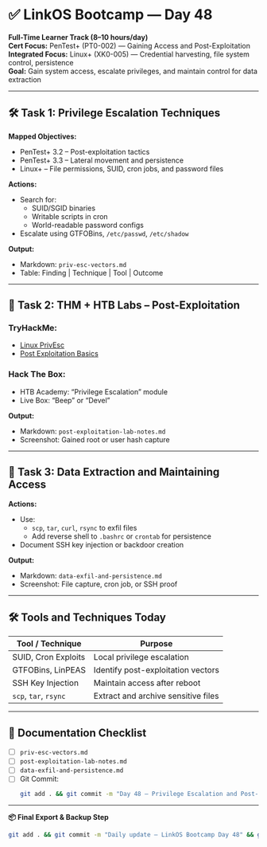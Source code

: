 # ✅ LinkOS Bootcamp — Day 48

**Full-Time Learner Track (8–10 hours/day)**  
**Cert Focus:** PenTest+ (PT0-002) — Gaining Access and Post-Exploitation  
**Integrated Focus:** Linux+ (XK0-005) — Credential harvesting, file system control, persistence  
**Goal:** Gain system access, escalate privileges, and maintain control for data extraction

---

## 🛠️ Task 1: Privilege Escalation Techniques

**Mapped Objectives:**  
- PenTest+ 3.2 – Post-exploitation tactics  
- PenTest+ 3.3 – Lateral movement and persistence  
- Linux+ – File permissions, SUID, cron jobs, and password files

**Actions:**  
- Search for:
  - SUID/SGID binaries  
  - Writable scripts in cron  
  - World-readable password configs  
- Escalate using GTFOBins, `/etc/passwd`, `/etc/shadow`

**Output:**  
- Markdown: `priv-esc-vectors.md`  
- Table: Finding | Technique | Tool | Outcome

---

## 🧪 Task 2: THM + HTB Labs – Post-Exploitation

### TryHackMe:
- [Linux PrivEsc](https://tryhackme.com/room/linuxprivesc)  
- [Post Exploitation Basics](https://tryhackme.com/room/postexploit)

### Hack The Box:
- HTB Academy: “Privilege Escalation” module  
- Live Box: “Beep” or “Devel”

**Output:**  
- Markdown: `post-exploitation-lab-notes.md`  
- Screenshot: Gained root or user hash capture

---

## 📂 Task 3: Data Extraction and Maintaining Access

**Actions:**  
- Use:
  - `scp`, `tar`, `curl`, `rsync` to exfil files  
  - Add reverse shell to `.bashrc` or `crontab` for persistence  
- Document SSH key injection or backdoor creation

**Output:**  
- Markdown: `data-exfil-and-persistence.md`  
- Screenshot: File capture, cron job, or SSH proof

---

## 🛠️ Tools and Techniques Today

| Tool / Technique   | Purpose                                        |
|--------------------|------------------------------------------------|
| SUID, Cron Exploits| Local privilege escalation                     |
| GTFOBins, LinPEAS  | Identify post-exploitation vectors             |
| SSH Key Injection  | Maintain access after reboot                   |
| `scp`, `tar`, `rsync` | Extract and archive sensitive files        |

---

## 📁 Documentation Checklist

- [ ] `priv-esc-vectors.md`  
- [ ] `post-exploitation-lab-notes.md`  
- [ ] `data-exfil-and-persistence.md`  
- [ ] Git Commit:
  ```bash
  git add . && git commit -m "Day 48 – Privilege Escalation and Post-Exploitation" && git push origin main
  ```

---

**📦 Final Export & Backup Step**

```bash
git add . && git commit -m "Daily update – LinkOS Bootcamp Day 48" && git push origin main
```
